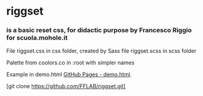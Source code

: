 # riggset
### is a basic reset css, for didactic purpose by Francesco Riggio for scuola.mohole.it

File riggset.css in css folder, created by Sass file riggset.scss in scss folder

Palette from coolors.co in :root with simpler names

Example in demo.html [GitHub Pages - demo.html](https://fflab.github.io/riggset/demo.html).

[git clone https://github.com/FFLAB/riggset.git]



